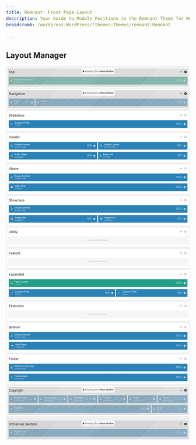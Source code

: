 ```yaml
---
title: Remnant: Front Page Layout
description: Your Guide to Module Positions in the Remnant Theme for WordPress
breadcrumb: /wordpress:WordPress/!themes:Themes/remnant:Remnant

---
```


## Layout Manager

![positions](assets/outline_home.png)